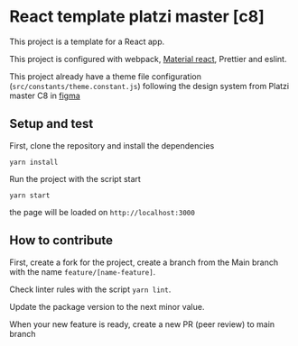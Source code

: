 # React template platzi master [c8]

This project is a template for a React app.

This project is configured with webpack, [Material react](https://mui.com), Prettier and eslint.

This project already have a theme file configuration (`src/constants/theme.constant.js`) following the design system from Platzi master C8 in [figma](https://www.figma.com/file/JbToDZz42lRNoZFCdDxya5/Standards?node-id=0%3A1)

## Setup and test

First, clone the repository and install the dependencies

`yarn install`

Run the project with the script start

`yarn start`

the page will be loaded on `http://localhost:3000`

## How to contribute

First, create a fork for the project, create a branch from the Main branch with the name `feature/[name-feature]`.

Check linter rules with the script `yarn lint`.

Update the package version to the next minor value. 

When your new feature is ready, create a new PR (peer review) to main branch